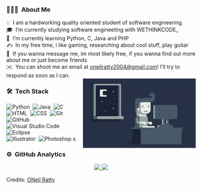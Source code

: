 
<!-- ## 👋 &nbsp;Hey there! I'm O'Neil -->
<h3 id="-about-me">👨🏻‍💻 &nbsp;About Me</h3>
<p>💡 &nbsp;I am a hardworking quality oriented student of software engineering.<br>
🎓 &nbsp;I’m currently studying software engineeting with WETHINKCODE_<br>
🌱 &nbsp;I’m currently learning Python, C, Java and PHP<br>
✍️ &nbsp;In my free time, i like gaming, researching about cool stuff, play guitar<br>
💬 &nbsp;If you wanna message me, im most likely free, if you wanna find out more about me or just become friends<br>
✉️ &nbsp;You can shoot me an email at <a href="mailto:oneilratty2004@gmail.com">oneilratty2004@gmail.com</a>! I’ll try to respond as soon as I can.<br>
<img alt="Night Coding" src="https://raw.githubusercontent.com/AVS1508/AVS1508/master/assets/Night-Coding.gif" align="right">
<h3 id="-tech-stack">🛠 &nbsp;Tech Stack</h3>
<p><img src="https://img.shields.io/badge/-Python-05122A?style=flat&amp;logo=python" alt="Python">&nbsp;
<img src="https://img.shields.io/badge/-Java-05122A?style=flat&amp;logo=Java&amp;logoColor=FFA518" alt="Java">&nbsp;
<img src="https://img.shields.io/badge/-C-05122A?style=flat&amp;logo=C&amp;logoColor=A8B9CC" alt="C">&nbsp;
<img src="https://img.shields.io/badge/-HTML-05122A?style=flat&amp;logo=HTML5" alt="HTML">&nbsp;
<img src="https://img.shields.io/badge/-CSS-05122A?style=flat&amp;logo=CSS3&amp;logoColor=1572B6" alt="CSS">&nbsp;
<img src="https://img.shields.io/badge/-Git-05122A?style=flat&amp;logo=git" alt="Git">&nbsp;
<img src="https://img.shields.io/badge/-GitHub-05122A?style=flat&amp;logo=github" alt="GitHub">&nbsp;
<img src="https://img.shields.io/badge/-Visual%20Studio%20Code-05122A?style=flat&amp;logo=visual-studio-code&amp;logoColor=007ACC" alt="Visual Studio Code">&nbsp;
<img src="https://img.shields.io/badge/-Eclipse-05122A?style=flat&amp;logo=eclipse-ide&amp;logoColor=2C2255" alt="Eclipse"><br>
<img src="https://img.shields.io/badge/-Illustrator-05122A?style=flat&amp;logo=adobe-illustrator" alt="Illustrator">&nbsp;
<img src="https://img.shields.io/badge/-Photoshop-05122A?style=flat&amp;logo=adobe-photoshop" alt="Photoshop">&nbsp;s
<h3 id="️-github-analytics">⚙️ &nbsp;GitHub Analytics</h3>
<p align="center">
<a href="https://github.com/ONeil-Ratty">
  <img height="180em" src="https://github-readme-stats-eight-theta.vercel.app/api?username=ONeil-Ratty&amp;show_icons=true&amp;theme=algolia&amp;include_all_commits=true&amp;count_private=true">
  <img height="180em" src="https://github-readme-stats-eight-theta.vercel.app/api/top-langs/?username=ONeil-Ratty&amp;layout=compact&amp;langs_count=8&amp;theme=algolia">
</a>
</p>

<p>Credits: <a href="https://github.com/ONeil-Ratty">ONeil Ratty</a></p>
